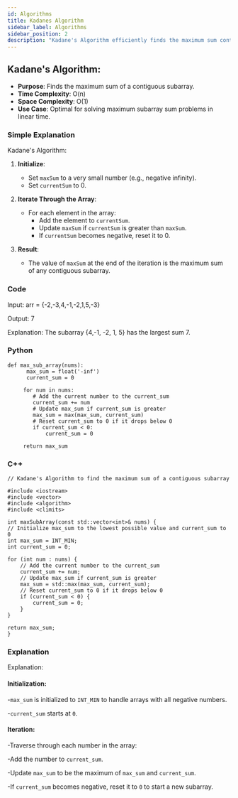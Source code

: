 ```yaml
---
id: Algorithms
title: Kadanes Algorithm
sidebar_label: Algorithms
sidebar_position: 2
description: "Kadane's Algorithm efficiently finds the maximum sum contiguous subarray in a one-dimensional array. It's a dynamic programming technique named after its creator, Jay Kadane."
---
```

## Kadane's Algorithm:

- **Purpose**: Finds the maximum sum of a contiguous subarray.
- **Time Complexity**: O(n)
- **Space Complexity**: O(1)
- **Use Case**: Optimal for solving maximum subarray sum problems in linear time.
### Simple Explanation
Kadane's Algorithm:

1. **Initialize**:
   - Set `maxSum` to a very small number (e.g., negative infinity).
   - Set `currentSum` to 0.

2. **Iterate Through the Array**:
   - For each element in the array:
     - Add the element to `currentSum`.
     - Update `maxSum` if `currentSum` is greater than `maxSum`.
     - If `currentSum` becomes negative, reset it to 0.

3. **Result**:
   - The value of `maxSum` at the end of the iteration is the maximum sum of any contiguous subarray.
### Code

Input: arr = {-2,-3,4,-1,-2,1,5,-3}

Output: 7

Explanation: The subarray {4,-1, -2, 1, 5} has the largest sum 7.

### Python

    def max_sub_array(nums):
          max_sum = float('-inf')
          current_sum = 0
    
         for num in nums:
            # Add the current number to the current_sum
            current_sum += num
            # Update max_sum if current_sum is greater
            max_sum = max(max_sum, current_sum)
            # Reset current_sum to 0 if it drops below 0
            if current_sum < 0:
                current_sum = 0
            
         return max_sum

### C++
    // Kadane's Algorithm to find the maximum sum of a contiguous subarray

    #include <iostream>
    #include <vector>
    #include <algorithm>
    #include <climits>

    int maxSubArray(const std::vector<int>& nums) {
    // Initialize max_sum to the lowest possible value and current_sum to 0
    int max_sum = INT_MIN;
    int current_sum = 0;

    for (int num : nums) {
        // Add the current number to the current_sum
        current_sum += num;
        // Update max_sum if current_sum is greater
        max_sum = std::max(max_sum, current_sum);
        // Reset current_sum to 0 if it drops below 0
        if (current_sum < 0) {
            current_sum = 0;
        }
    }

    return max_sum;
    }

### Explanation
Explanation:

#### Initialization:

  -`max_sum` is initialized to `INT_MIN` to handle arrays with all negative numbers.

  -`current_sum` starts at `0`.

#### Iteration:

  -Traverse through each number in the array:
  
  -Add the number to `current_sum`.

  -Update `max_sum` to be the maximum of `max_sum` and `current_sum`.

  -If `current_sum` becomes negative, reset it to `0` to start a new subarray.


